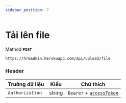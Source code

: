 ```yaml
---
sidebar_position: 7
---
```


# Tải lên file

Method **`POST`**

```shell
https://hrmadmin.herokuapp.com/api/upload/file
```


### Header

| Trường dữ liệu  | Kiểu   | Chú thích                                   |
| --------------- | ------ | ------------------------------------------- |
| `Authorization` | string | `Bearer` + [`accessToken`](../access-token.md) |